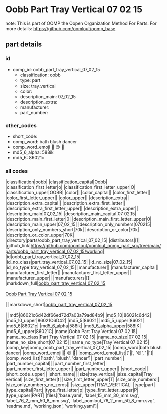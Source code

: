 # Oobb Part Tray Vertical 07 02 15  

note: This is part of OOMP the Oopen Organization Method For Parts. For more details: https://github.com/oomlout/oomp_base

##  part details





### id
* oomp_id: oobb_part_tray_vertical_07_02_15
  * classification: oobb
  * type: part
  * size: tray_vertical
  * color: 
  * description_main: 07_02_15
  * description_extra: 
  * manufacturer: 
  * part_number: 

### other_codes
* short_code: 
* oomp_word: bath blush dancer
* oomp_word_emoji :bath: :blush: :dancer:
* md5_6_alpha: 588ik
* md5_6: 86021c

### all codes 
|classification|oobb|
|classification_capital|Oobb|
|classification_first_letter|o|
|classification_first_letter_upper|O|
|classification_upper|OOBB|
|color||
|color_capital||
|color_first_letter||
|color_first_letter_upper||
|color_upper||
|description_extra||
|description_extra_capital||
|description_extra_first_letter||
|description_extra_first_letter_upper||
|description_extra_upper||
|description_main|07_02_15|
|description_main_capital|07 02.15|
|description_main_first_letter|0|
|description_main_first_letter_upper|0|
|description_main_upper|07_02_15|
|description_only_numbers|070215|
|description_only_numbers_short|70k|
|description_or_color|70k|
|description_or_color_upper|70K|
|directory|parts/oobb_part_tray_vertical_07_02_15|
|distributors|[]|
|github_link|https://github.com/oomlout/oomlout_oomp_part_src/tree/main/parts/oobb_part_tray_vertical_07_02_15/working|
|id|oobb_part_tray_vertical_07_02_15|
|id_no_class|part_tray_vertical_07_02_15|
|id_no_size|07_02_15|
|id_no_type|tray_vertical_07_02_15|
|manufacturer||
|manufacturer_capital||
|manufacturer_first_letter||
|manufacturer_first_letter_upper||
|manufacturer_upper||
|manufacturers|[]|
|markdown_full|[oobb_part_tray_vertical_07_02_15](https://github.com/oomlout/oomlout_oomp_part_src/tree/main/parts/oobb_part_tray_vertical_07_02_15/working)<br>[](https://github.com/oomlout/oomlout_oomp_part_src/tree/main/parts/oobb_part_tray_vertical_07_02_15/working)<br>[Oobb Part Tray Vertical 07 02 15](https://github.com/oomlout/oomlout_oomp_part_src/tree/main/parts/oobb_part_tray_vertical_07_02_15/working)<br><br>|
|markdown_short|[oobb_part_tray_vertical_07_02_15](https://github.com/oomlout/oomlout_oomp_part_src/tree/main/parts/oobb_part_tray_vertical_07_02_15/working)<br><br>|
|md5|86021c6d42df66ed72d7a03a79ad84b9|
|md5_10|86021c6d42|
|md5_10_upper|86021C6D42|
|md5_5|86021|
|md5_5_upper|86021|
|md5_6|86021c|
|md5_6_alpha|588ik|
|md5_6_alpha_upper|588IK|
|md5_6_upper|86021C|
|name|Oobb Part Tray Vertical 07 02 15|
|name_no_class|Part Tray Vertical 07 02 15|
|name_no_size|07 02 15|
|name_no_size_short|07 02 15|
|name_no_type|Tray Vertical 07 02 15|
|oomp_key|oomp_oobb_part_tray_vertical_07_02_15|
|oomp_word|bath blush dancer|
|oomp_word_emoji|:bath: :blush: :dancer:|
|oomp_word_emoji_list|[':bath:', ':blush:', ':dancer:']|
|oomp_word_list|['bath', 'blush', 'dancer']|
|part_number||
|part_number_capital||
|part_number_first_letter||
|part_number_first_letter_upper||
|part_number_upper||
|short_code||
|short_code_upper||
|short_name||
|size|tray_vertical|
|size_capital|Tray Vertical|
|size_first_letter|t|
|size_first_letter_upper|T|
|size_only_numbers||
|size_only_numbers_no_zeros||
|size_upper|TRAY_VERTICAL|
|type|part|
|type_capital|Part|
|type_first_letter|p|
|type_first_letter_upper|P|
|type_upper|PART|
|files|['base.yaml', 'label_15_mm_30_mm.svg', 'label_76_2_mm_50_8_mm.svg', 'label_oomlout_76_2_mm_50_8_mm.svg', 'readme.md', 'working.json', 'working.yaml']|

